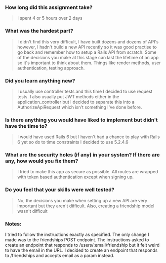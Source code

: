 ### How long did this assignment take?
> I spent 4 or 5 hours over 2 days

### What was the hardest part?
> I didn't find this very difficult, I have built dozens and dozens of API's however,
I hadn't build a new API recently so it was good practise to go back and remember how to setup a Rails
API from scratch. Some of the decisions you make at this stage can last the lifetime of an app so it's important to think about them. Things like render methods, user authentication, testing approach.

### Did you learn anything new?
> I usually use controller tests and this time I decided to use request tests.
I also usually put JWT methods either in the application_controller but I decided to separate this into a AuthorizeApiRequest which isn't something I've done before.

### Is there anything you would have liked to implement but didn't have the time to?
> I would have used Rails 6 but I haven't had a chance to play with Rails 6 yet so do to time constraints I decided to use 5.2.4.6

### What are the security holes (if any) in your system? If there are any, how would you fix them?
> I tried to make this app as secure as possible. All routes are wrapped with token based authentication except when signing up.

### Do you feel that your skills were well tested?
> No, the decisions you make when setting up a new API are very important but they aren't difficult.
Also, creating a friendship model wasn't difficult

### Notes:
I tried to follow the instructions exactly as specified. The only change I made was to the friendships POST endpoint.
The instructions asked to create an endpoint that responds to /users/:email/friendship but it felt weird to have the email in the URL. I decided to create an endpoint that responds to /friendships and accepts email as a param instead.